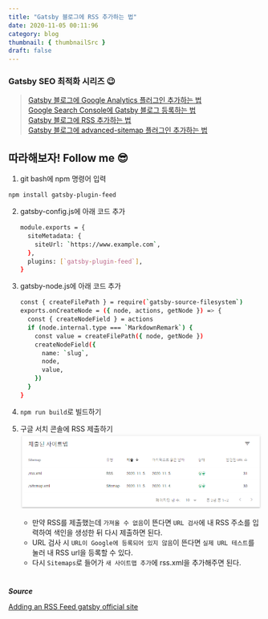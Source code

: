 ```yaml
---
title: "Gatsby 블로그에 RSS 추가하는 법"
date: 2020-11-05 00:11:96
category: blog
thumbnail: { thumbnailSrc }
draft: false
---
```

### Gatsby  SEO 최적화 시리즈 😉  
> [Gatsby 블로그에 Google Analytics 플러그인 추가하는 법](https://janeljs.github.io/blog/google-analytics/)    
[Google Search Console에 Gatsby 블로그 등록하는 법](https://janeljs.github.io/blog/google-search-console/)   
[Gatsby 블로그에 RSS 추가하는 법](https://janeljs.github.io/blog/rss/)     
[Gatsby 블로그에 advanced-sitemap 플러그인 추가하는 법](https://janeljs.github.io/blog/gatsby-advanced/)    


## 따라해보자! Follow me 😎

1. git bash에 npm 명령어 입력 
```bash
npm install gatsby-plugin-feed
```


2. gatsby-config.js에 아래 코드 추가 

	```bash
	module.exports = {
	  siteMetadata: {
	    siteUrl: `https://www.example.com`,
	  },
	  plugins: [`gatsby-plugin-feed`],
	}
	```

3. gatsby-node.js에 아래 코드 추가

	```bash
	const { createFilePath } = require(`gatsby-source-filesystem`)
	exports.onCreateNode = ({ node, actions, getNode }) => {
	  const { createNodeField } = actions
	  if (node.internal.type === `MarkdownRemark`) {
	    const value = createFilePath({ node, getNode })
	    createNodeField({
	      name: `slug`,
	      node,
	      value,
	    })
	  }
	}
	```

4. `npm run build`로 빌드하기
5. 구글 서치 콘솔에 RSS 제출하기 
![rss](./images/rss.png)

	- 만약 RSS를 제출했는데 `가져올 수 없음`이 뜬다면 `URL 검사`에 내 RSS 주소를 입력하여 색인을 생성한 뒤 다시 제출하면 된다.  
	- URL 검사 시 `URL이 Google에 등록되어 있지 않음`이 뜬다면 `실제 URL 테스트`를 눌러 내 RSS url을 등록할 수 있다. 
	- 다시 `Sitemaps`로 들어가 `새 사이트맵 추가`에 rss.xml을 추가해주면 된다. 


#

***Source***

[Adding an RSS Feed gatsby official site](https://www.gatsbyjs.com/docs/adding-an-rss-feed/)  
